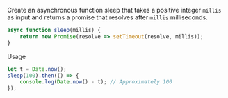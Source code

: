 Create an asynchronous function sleep that takes a positive integer `millis` as input and returns a promise that resolves after `millis` milliseconds.

```javascript
async function sleep(millis) {
    return new Promise(resolve => setTimeout(resolve, millis));
}
```

Usage

```javascript
let t = Date.now();
sleep(100).then(() => {
    console.log(Date.now() - t); // Approximately 100
});
```